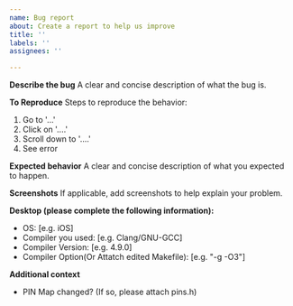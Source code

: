 ```yaml
---
name: Bug report
about: Create a report to help us improve
title: ''
labels: ''
assignees: ''

---
```


**Describe the bug**
A clear and concise description of what the bug is.

**To Reproduce**
Steps to reproduce the behavior:
1. Go to '...'
2. Click on '....'
3. Scroll down to '....'
4. See error

**Expected behavior**
A clear and concise description of what you expected to happen.

**Screenshots**
If applicable, add screenshots to help explain your problem.

**Desktop (please complete the following information):**
 - OS: [e.g. iOS]
 - Compiler you used: [e.g. Clang/GNU-GCC]
 - Compiler Version: [e.g. 4.9.0]
 - Compiler Option(Or Attatch edited Makefile): [e.g. "-g -O3"]

**Additional context**
 - PIN Map changed? (If so, please attach pins.h)

